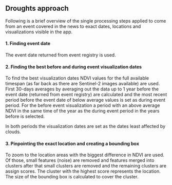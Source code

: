 ## Droughts approach
Following is a brief overview of the single processing steps applied to come from an event covered in the news to exact dates, locations and visualizations visible in the app.

#### 1. Finding event date 
The event date returned from event registry is used.

#### 2. Finding the best before and during event visualization dates
To find the best visualization dates NDVI values for the full available timespan (as far back as there are Sentinel-2 images available) are used. First 30-days averages by averaging out the data up to 1 year before the event date (returned from event registry) are calculated and the most recent period before the event date of below average values is set as during event period. For the before event visualization a period with an above average NDVI in the same time of the year as the during event period in the years before is selected. 

In both periods the visualization dates are set as the dates least affected by clouds.

#### 3. Pinpointing the exact location and creating a bounding box
To zoom to the location areas with the biggest difference in NDVI are used. Of those, small features (noise) are removed and features merged into clusters after that small clusters are removed and the remaining clusters are assign scores. The cluster with the highest score represents the location. The size of the bounding box is calculated to cover the cluster.